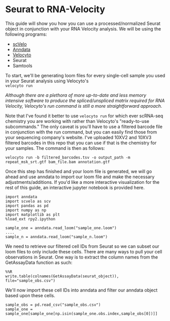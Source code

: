 # Seurat to RNA-Velocity

This guide will show you how you can use a processed/normalized Seurat object in conjunction with your RNA Velocity analysis. 
We will be using the following programs: <br>

- [scVelo](https://github.com/theislab/scvelo)
- [Anndata](https://icb-anndata.readthedocs-hosted.com/en/stable/)
- [Velocyto](http://velocyto.org/)
- Seurat
- Samtools

To start, we'll be generating loom files for every single-cell sample you used in your Seurat analysis using Velocyto's <br>```velocyto run```

*Although there are a plethora of more up-to-date and less memory intensive software to produce the spliced/unspliced matrix required
for RNA Velocity, Velocyto's run command is still a more straightforward approach.*

Note that I've found it better to use ```velocyto run``` for which ever scRNA-seq chemistry you are working with rather than Velocyto's "ready-to-use subcommands." 
The only caveat is you'll have to use a filtered barcode file in conjunction with the run command, but you can easily find those from
your sequencing company's website. I've uploaded 10XV2 and 10XV3 filtered barcodes in this repo that you can use if that is the
chemistry for your samples. The command is then as follows:

```
velocyto run -b filtered_barcodes.tsv -o output_path -m repeat_msk_srt.gtf bam_file.bam annotation.gtf
```
Once this step has finished and your loom file is generated, we will go ahead and use anndata to import our loom file and make the necessary adjustments/additions. If you'd like a more interactive visualization for the rest of this guide,
an interactive jupyter notebook is provided here.

```
import anndata
import scvelo as scv
import pandas as pd
import numpy as np
import matplotlib as plt
%load_ext rpy2.ipython

sample_one = anndata.read_loom("sample_one.loom")
....
sample_n = anndata.read_loom("sample_n.loom")
```

We need to retrieve our filtered cell IDs from Seurat so we can subset our loom files to only include these cells. There are many
ways to pull your cell observations in Seurat.  One way is to extract the column names from the GetAssayData function as such:

```
%%R
write.table(colnames(GetAssayData(seurat_object)), file="sample_obs.csv")
```
We'll now import these cell IDs into anndata and filter our anndata object based upon these cells. 

```
sample_obs = pd.read_csv("sample_obs.csv")
sample_one = sample_one[sample_one[np.isin(sample_one.obs.index,sample_obs[0])]]
```

